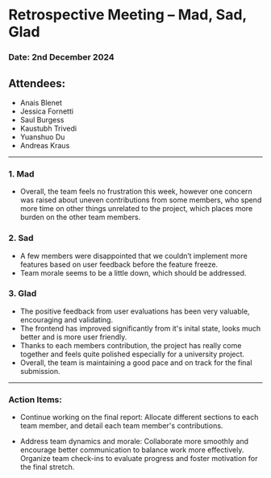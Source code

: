 # Retrospective Meeting – **Mad, Sad, Glad**

### Date: 2nd December 2024

## Attendees:

- Anais Blenet
- Jessica Fornetti
- Saul Burgess
- Kaustubh Trivedi
- Yuanshuo Du
- Andreas Kraus

---

### **1. Mad**

- Overall, the team feels no frustration this week, however one concern was raised about uneven contributions from some members, who spend more time on other things unrelated to the project, which places more burden on the other team members.

### **2. Sad**

- A few members were disappointed that we couldn’t implement more features based on user feedback before the feature freeze. 
- Team morale seems to be a little down, which should be addressed.

### **3. Glad**

- The positive feedback from user evaluations has been very valuable, encouraging and validating.
- The frontend has improved significantly from it's inital state, looks much better and is more user friendly.
- Thanks to each members contribution, the project has really come together and feels quite polished especially for a university project.
- Overall, the team is maintaining a good pace and on track for the final submission.

---

### **Action Items:**

- Continue working on the final report:
  Allocate different sections to each team member, and detail each team member's contributions.

- Address team dynamics and morale:
  Collaborate more smoothly and encourage better communication to balance work more effectively.
  Organize team check-ins to evaluate progress and foster motivation for the final stretch.